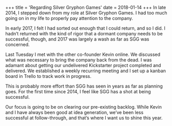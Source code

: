 +++
title = 'Regarding Silver Gryphon Games'
date = 2018-01-14
+++
In late 2014, I stepped down from my role at Silver Gryphon Games. I had too much going on in my life to properly pay attention to the company.

In early 2017, I felt I had sorted out enough that I could return, and so I did. I hadn’t returned with the kind of rigor that a dormant company needs to be successful, though, and 2017 was largely a wash as far as SGG was concerned.

Last Tuesday I met with the other co-founder Kevin online. We discussed what was necessary to bring the company back from the dead. I was adamant about getting our undelivered Kickstarter project completed and delivered. We established a weekly recurring meeting and I set up a kanban board in Trello to track work in progress.

This is probably more effort than SGG has seen in years as far as planning goes. For the first time since 2014, I feel like SGG has a shot at being successful.

Our focus is going to be on clearing our pre-existing backlog. While Kevin and I have always been good at idea generation, we’ve been less successful at follow-through, and that’s where I want us to shine this year.